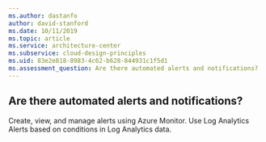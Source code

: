```yaml
---
ms.author: dastanfo
author: david-stanford
ms.date: 10/11/2019
ms.topic: article
ms.service: architecture-center
ms.subservice: cloud-design-principles
ms.uid: 83e2e818-8983-4c62-b628-844931c1f5d1
ms.assessment_question: Are there automated alerts and notifications?
---
```

## Are there automated alerts and notifications?


Create, view, and manage alerts using Azure Monitor. Use Log Analytics Alerts based on conditions in Log Analytics data.